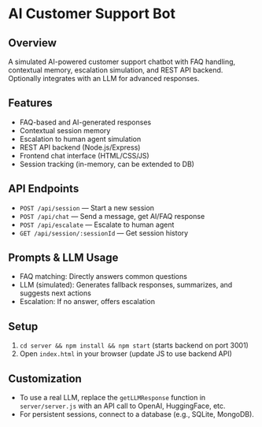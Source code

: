 # AI Customer Support Bot

## Overview

A simulated AI-powered customer support chatbot with FAQ handling, contextual memory, escalation simulation, and REST API backend. Optionally integrates with an LLM for advanced responses.

## Features

- FAQ-based and AI-generated responses
- Contextual session memory
- Escalation to human agent simulation
- REST API backend (Node.js/Express)
- Frontend chat interface (HTML/CSS/JS)
- Session tracking (in-memory, can be extended to DB)

## API Endpoints

- `POST /api/session` — Start a new session
- `POST /api/chat` — Send a message, get AI/FAQ response
- `POST /api/escalate` — Escalate to human agent
- `GET /api/session/:sessionId` — Get session history

## Prompts & LLM Usage

- FAQ matching: Directly answers common questions
- LLM (simulated): Generates fallback responses, summarizes, and suggests next actions
- Escalation: If no answer, offers escalation

## Setup

1. `cd server && npm install && npm start` (starts backend on port 3001)
2. Open `index.html` in your browser (update JS to use backend API)

## Customization

- To use a real LLM, replace the `getLLMResponse` function in `server/server.js` with an API call to OpenAI, HuggingFace, etc.
- For persistent sessions, connect to a database (e.g., SQLite, MongoDB).




